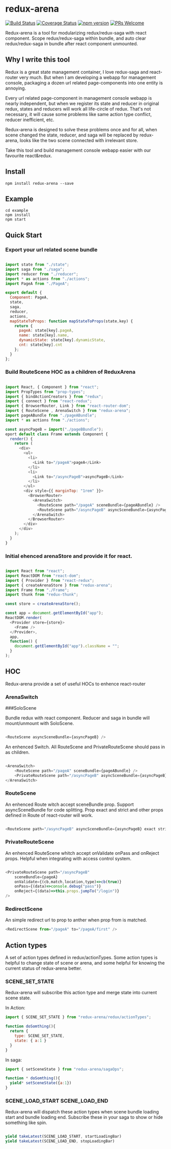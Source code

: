 # redux-arena

[![Build Status](https://travis-ci.org/hapood/redux-arena.svg?branch=master)](https://travis-ci.org/hapood/redux-arena) 
[![Coverage Status](https://coveralls.io/repos/hapood/redux-arena/badge.svg?branch=master&service=github)](https://coveralls.io/github/hapood/redux-arena?branch=master)
[![npm version](https://img.shields.io/npm/v/redux-arena.svg?style=flat-square)](https://www.npmjs.com/package/redux-arena)
[![PRs Welcome](https://img.shields.io/badge/PRs-welcome-brightgreen.svg)](CONTRIBUTING.md#pull-requests)

Redux-arena is a tool for modularizing redux/redux-saga with react component. Scope redux/redux-saga within bundle, and auto clear redux/redux-saga in bundle after react component unmounted.

## Why I write this tool

Redux is a great state management container, I love redux-saga and react-router very much. But when I am developing a webapp for management console, packaging a dozen url related page-components into one entity is annoying.

Every url related page-component in management console webapp is nearly independent, but when we register its state and reducer in original redux, states and reducers will work all life-circle of redux. That's not necessary, it will cause some problems like same action type conflict, reducer inefficient, etc.

Redux-arena is designed to solve these problems once and for all, when scene changed the state, reducer, and saga will be replaced by redux-arena, looks like the two scene connected with irrelevant store.

Take this tool and build management console webapp easier with our favourite react&redux.

## Install

```
npm install redux-arena --save
```

## Example

```
cd example
npm install
npm start
```

## Quick Start

### Export your url related scene bundle

```javascript

import state from "./state";
import saga from "./saga";
import reducer from "./reducer";
import * as actions from "./actions";
import PageA from "./PageA";

export default {
  Component: PageA,
  state,
  saga,
  reducer,
  actions,
  mapStateToProps: function mapStateToProps(state,key) {
    return {
      pageA: state[key].pageA,
      name: state[key].name,
      dynamicState: state[key].dynamicState,
      cnt: state[key].cnt
    };
  }
};

```

### Build RouteScene HOC as a children of ReduxArena

```javascript

import React, { Component } from "react";
import PropTypes from "prop-types";
import { bindActionCreators } from "redux";
import { connect } from "react-redux";
import { BrowserRouter, Link } from "react-router-dom";
import { RouteScene , ArenaSwitch } from "redux-arena";
import pageABundle from "./pageABundle";
import * as actions from "./actions";

const asyncPageB = import("./pageBBundle");
eport default class Frame extends Component {
  render() {
    return (
      <div>
        <ul>
          <li>
            <Link to="/pageA">pageA</Link>
          </li>
          <li>
            <Link to="/asyncPageB">asyncPageB</Link>
          </li>
        </ul>
        <div style={{ marginTop: "1rem" }}>
          <BrowserRouter>
            <ArenaSwitch>
              <RouteScene path="/pageA" sceneBundle={pageABundle} />
              <RouteScene path="/asyncPageB" asyncSceneBundle={asyncPageB} />
            </ArenaSwitch>
          </BrowserRouter>
        </div>
      </div>
    );
  }
}

```

### Initial ehenced arenaStore and provide it for react. 

```javascript

import React from "react";
import ReactDOM from "react-dom";
import { Provider } from "react-redux";
import { createArenaStore } from "redux-arena";
import Frame from "./Frame";
import thunk from "redux-thunk";

const store = createArenaStore();

const app = document.getElementById("app");
ReactDOM.render(
  <Provider store={store}>
    <Frame />
  </Provider>,
  app,
  function() {
    document.getElementById("app").className = "";
  }
);

```

## HOC

Redux-arena provide a set of useful HOCs to enhence react-router

### ArenaSwitch

###SoloScene

Bundle redux with react component. Reducer and saga in bundle will mount/unmount with SoloScene.

```javascript

<RouteScene asyncSceneBundle={asyncPageB} />

```

An enhenced Switch. All RouteScene and PrivateRouteScene should pass in as children.

```javascript

<ArenaSwitch>
    <RouteScene path="/pageA" sceneBundle={pageABundle} />
    <PrivateRouteScene path="/asyncPageB" asyncSceneBundle={asyncPageB} />
</ArenaSwitch>

```

### RouteScene

An enhenced Route witch accept sceneBundle prop. Support asyncSceneBundle for code splitting. Prop exact and strict and other props defined in Route of react-router will work.

```javascript

<RouteScene path="/asyncPageB" asyncSceneBundle={asyncPageB} exact strict />

```

### PrivateRouteScene

An enhenced RouteScene whitch accept onValidate onPass and onReject props. Helpful when integrating with access control system.

```javascript

<PrivateRouteScene path="/asyncPageB" 
    sceneBundle={pageA}
    onValidate={(cb,match,location,type)=>cb(true)}
    onPass={(data)=>console.debug("pass")}
    onReject={(data)=>this.props.jumpTo("/login")}
/>

```

### RedirectScene

An simple redirect url to prop to anther when prop from is matched.

```javascript
<RedirectScene from="/pageA" to="/pageA/first" />
```

## Action types

A set of action types defined in redux/actionTypes. Some action types is helpful to change state of scene or arena, and some helpful for knowing the current status of redux-arena better.

### SCENE_SET_STATE

Redux-arena will subscribe this action type and merge state into current scene state.

In Action:

```javascript
import { SCENE_SET_STATE } from "redux-arena/redux/actionTypes";

function doSomthing(){
  return { 
    type: SCENE_SET_STATE,
    state: { a:1 }
  }
}
```

In saga:

```javascript
import { setSceneState } from "redux-arena/sagaOps";

function * doSomthing(){
  yield* setSceneState({a:1})
}
```

### SCENE_LOAD_START SCENE_LOAD_END

Redux-arena will dispatch these action types when scene bundle loading start and bundle loading end. Subscribe these in your saga to show or hide something like spin.

```javascript

yield takeLatest(SCENE_LOAD_START, startLoadingBar)
yield takeLatest(SCENE_LOAD_END, stopLoadingBar)

```